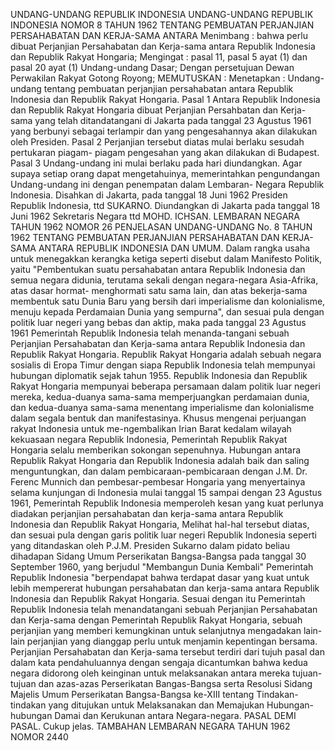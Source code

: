  UNDANG-UNDANG REPUBLIK INDONESIA UNDANG-UNDANG REPUBLIK INDONESIA NOMOR 8 TAHUN 1962 TENTANG PEMBUATAN PERJANJIAN PERSAHABATAN DAN KERJA-SAMA ANTARA
Menimbang :
 bahwa perlu dibuat Perjanjian Persahabatan dan Kerja-sama antara Republik Indonesia dan Republik Rakyat Hongaria;
Mengingat :
 pasal 11, pasal 5 ayat (1) dan pasal 20 ayat (1) Undang-undang Dasar; Dengan persetujuan Dewan Perwakilan Rakyat Gotong Royong;
MEMUTUSKAN :
 Menetapkan : Undang-undang tentang pembuatan perjanjian persahabatan antara Republik Indonesia dan Republik Rakyat Hongaria.
Pasal 1
Antara Republik Indonesia dan Republik Rakyat Hongaria dibuat Perjanjian Persahbatan dan Kerja-sama yang telah ditandatangani di Jakarta pada tanggal 23 Agustus 1961 yang berbunyi sebagai terlampir dan yang pengesahannya akan dilakukan oleh Presiden.
Pasal 2
Perjanjian tersebut diatas mulai berlaku sesudah pertukaran piagam- piagam pengesahan yang akan dilakukan di Budapest.
Pasal 3
Undang-undang ini mulai berlaku pada hari diundangkan. Agar supaya setiap orang dapat mengetahuinya, memerintahkan pengundangan Undang-undang ini dengan penempatan dalam Lembaran- Negara Republik Indonesia. Disahkan di Jakarta, pada tanggal 18 Juni 1962 Presiden Republik Indonesia, ttd SUKARNO. Diundangkan di Jakarta pada tanggal 18 Juni 1962 Sekretaris Negara ttd MOHD. ICHSAN. LEMBARAN NEGARA TAHUN 1962 NOMOR 26 PENJELASAN UNDANG-UNDANG No. 8 TAHUN 1962 TENTANG PEMBUATAN PERJANJIAN PERSAHABATAN DAN KERJA-SAMA ANTARA REPUBLIK INDONESIA DAN UMUM. Dalam rangka usaha untuk menegakkan kerangka ketiga seperti disebut dalam Manifesto Politik, yaitu "Pembentukan suatu persahabatan antara Republik Indonesia dan semua negara didunia, terutama sekali dengan negara-negara Asia-Afrika, atas dasar hormat- menghormati satu sama lain, dan atas bekerja-sama membentuk satu Dunia Baru yang bersih dari imperialisme dan kolonialisme, menuju kepada Perdamaian Dunia yang sempurna", dan sesuai pula dengan politik luar negeri yang bebas dan aktip, maka pada tanggal 23 Agustus 1961 Pemerintah Republik Indonesia telah menanda-tangani sebuah Perjanjian Persahabatan dan Kerja-sama antara Republik Indonesia dan Republik Rakyat Hongaria. Republik Rakyat Hongaria adalah sebuah negara sosialis di Eropa Timur dengan siapa Republik Indonesia telah mempunyai hubungan diplomatik sejak tahun 1955. Republik Indonesia dan Republik Rakyat Hongaria mempunyai beberapa persamaan dalam politik luar negeri mereka, kedua-duanya sama-sama memperjuangkan perdamaian dunia, dan kedua-duanya sama-sama menentang imperialisme dan kolonialisme dalam segala bentuk dan manifestasinya. Khusus mengenai perjuangan rakyat Indonesia untuk me-ngembalikan Irian Barat kedalam wilayah kekuasaan negara Republik Indonesia, Pemerintah Republik Rakyat Hongaria selalu memberikan sokongan sepenuhnya. Hubungan antara Republik Rakyat Hongaria dan Republik Indonesia adalah baik dan saling menguntungkan, dan dalam pembicaraan-pembicaraan dengan J.M. Dr. Ferenc Munnich dan pembesar-pembesar Hongaria yang menyertainya selama kunjungan di Indonesia mulai tanggal 15 sampai dengan 23 Agustus 1961, Pemerintah Republik Indonesia memperoleh kesan yang kuat perlunya diadakan perjanjian persahabatan dan kerja-sama antara Republik Indonesia dan Republik Rakyat Hongaria, Melihat hal-hal tersebut diatas, dan sesuai pula dengan garis politik luar negeri Republik Indonesia seperti yang ditandaskan oleh P.J.M. Presiden Sukarno dalam pidato beliau dihadapan Sidang Umum Perserikatan Bangsa-Bangsa pada tanggal 30 September 1960, yang berjudul "Membangun Dunia Kembali" Pemerintah Republik Indonesia "berpendapat bahwa terdapat dasar yang kuat untuk lebih mempererat hubungan persahabatan dan kerja-sama antara Republik Indonesia dan Republik Rakyat Hongaria. Sesuai dengan itu Pemerintah Republik Indonesia telah menandatangani sebuah Perjanjian Persahabatan dan Kerja-sama dengan Pemerintah Republik Rakyat Hongaria, sebuah perjanjian yang memberi kemungkinan untuk selanjutnya mengadakan lain-lain perjanjian yang dianggap perlu untuk menjamin kepentingan bersama. Perjanjian Persahabatan dan Kerja-sama tersebut terdiri dari tujuh pasal dan dalam kata pendahuluannya dengan sengaja dicantumkan bahwa kedua negara didorong oleh keinginan untuk melaksanakan antara mereka tujuan-tujuan dan azas-azas Perserikatan Bangas-Bangsa serta Resolusi Sidang Majelis Umum Perserikatan Bangsa-Bangsa ke-XIII tentang Tindakan-tindakan yang ditujukan untuk Melaksanakan dan Memajukan Hubungan-hubungan Damai dan Kerukunan antara Negara-negara. PASAL DEMI PASAL. Cukup jelas. TAMBAHAN LEMBARAN NEGARA TAHUN 1962 NOMOR 2440